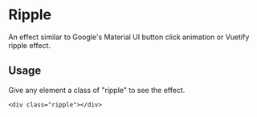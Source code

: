 # Ripple
An effect similar to Google's Material UI button click animation or Vuetify ripple effect.

## Usage
Give any element a class of "ripple" to see the effect.
```
<div class="ripple"></div>
```
